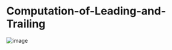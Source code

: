# Computation-of-Leading-and-Trailing



![image](https://user-images.githubusercontent.com/70995063/122814064-53cfa300-d2f1-11eb-98da-0fd49ab98d2a.png)
